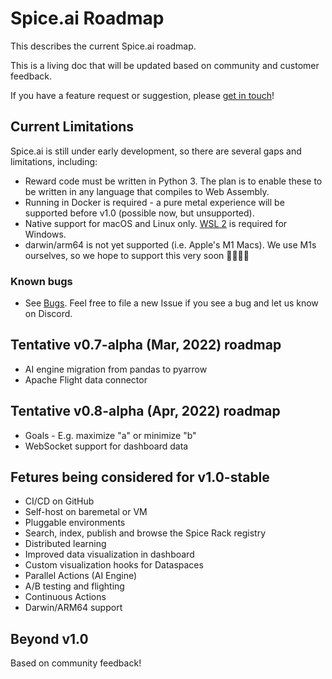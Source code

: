 # Spice.ai Roadmap

This describes the current Spice.ai roadmap.

This is a living doc that will be updated based on community and customer feedback.

If you have a feature request or suggestion, please [get in touch](https://github.com/spiceai/spiceai#community)!

## Current Limitations

Spice.ai is still under early development, so there are several gaps and limitations, including:

- Reward code must be written in Python 3. The plan is to enable these to be written in any language that compiles to Web Assembly.
- Running in Docker is required - a pure metal experience will be supported before v1.0 (possible now, but unsupported).
- Native support for macOS and Linux only. [WSL 2](https://docs.microsoft.com/en-us/windows/wsl/install-win10) is required for Windows.
- darwin/arm64 is not yet supported (i.e. Apple's M1 Macs). We use M1s ourselves, so we hope to support this very soon 👨‍💻👩‍💻

### Known bugs

- See [Bugs](https://github.com/spiceai/spiceai/labels/bug). Feel free to file a new Issue if you see a bug and let us know on Discord.

## Tentative v0.7-alpha (Mar, 2022) roadmap

- AI engine migration from pandas to pyarrow
- Apache Flight data connector

## Tentative v0.8-alpha (Apr, 2022) roadmap

- Goals - E.g. maximize "a" or minimize "b"
- WebSocket support for dashboard data

## Fetures being considered for v1.0-stable

- CI/CD on GitHub
- Self-host on baremetal or VM
- Pluggable environments
- Search, index, publish and browse the Spice Rack registry
- Distributed learning
- Improved data visualization in dashboard
- Custom visualization hooks for Dataspaces
- Parallel Actions (AI Engine)
- A/B testing and flighting
- Continuous Actions
- Darwin/ARM64 support

## Beyond v1.0

Based on community feedback!
